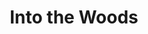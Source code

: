 ---
title: Into the Woods
year: 1996
opening_date: 1996-06-07
closing_date: 1996-06-23
layout: productions
image:
image_caption:
image_credit:
playbill: 
category: 
Theatre: Theatre Jacksonville
Venue: Little Theatre
cast:
  Narrator: Karl Rogers
  Cinderella: Melissa Painter
  Jack: Carey Malloy
  Jack's Mother: Trish Strain
  Baker: Todd Baker
  Baker's Wife: Cristina Williams
  Cinderella's Stepmother: Peggie Black
  Florinda: Susan Klamroth Shami
  Lucinda: Emily Swallow
  Cinderella's Father: Charles Shami
  Little Red Riding Hood: Tania Lenore Howey
  Witch: Kathy Biddle
  Cinderella's Mother: Julie Wade
  Mysterious Man: Karl Rogers
  Wolf: Darren Frazier
  Granny: Katie G. Freedman
  Rapunzel: Amanda Rogers
  Rapunzel's Prince: Jerry Emmett Owen
  Cinderella's Prince: Trey Ryan
  Steward: Steve Metheny
  Giant: Elaine Gantz
  Snow White: Robyn L. Scott
  Sleeping Beauty: Shelly Hughes
crew:
  Artistic Director: Robert Arleigh White
  Scenic and Lighting Design: Andrew J. Way
  Musical Director: Laura Peden
  Costume Design: Nancy Pipkin
  Stage Manager: Elaine Gantz
  Assistant Stage Manager: Christina Roberts
  Key Grip: Jon Bennett
  Stage Hand:
    - Andrea Chaknis
    - Chris Cromartie
    - Jamie Thayer
    - Jacob Thayer
    - Patrick Looney
    - Nicholas Novelly
    - Sherri Stratton
    - Brad Whiteker
  Fly Captain: Craig Kassan
  Fly: 
    - Brad Whiteker
    - Pat Kassan
  Set Construction:
    - Jon Bennett
    - Andrea Chaknis
    - Ron Christianson
    - Sarah Meece
    - Brad Whiteker
    - Julie Wade
    - Steve Metheny
    - Karen Jones
    - Scott Hooks
    - Chris Powell
    - Chris Cromartie
    - Jacob Thayer
    - Jamie Thayer
    - Randy Roderick
    - Michelle Bargason
    - Fred Beckham
    - Pam Cashmere
  Properties Mistress: Donna Hughes
  Properties:
    - Carmen Chronister
    - Jessica Ray
    - Jose Ray
  Master Electrician: Jamie Wright
  Sound Designer: Craig Spirko
  Sound Technician: Michael Porter
  Light Board Technician: Gloria Pepe
  Follow Spot Technician: Ron Christianson
  Costume Crew:
    - Joy Smith
    - Nitzia Cochran
  Hair and Make-up: Bruce Musser
  Program Cover Art and Graphics Support: Melissa Russell
  Volunteer Coordinator: Lovelle MacLean
orchestra:
  Piano: Laura Peden
  Percussion: John Mayfield
  Clarinet: Valerie Mayfield
  Flute: Stephanie Nunez
  Violin: Augi Lye
external_links:
---